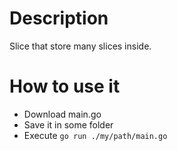 # Description

Slice that store many slices inside.

# How to use it

* Download main.go
* Save it in some folder
* Execute `go run ./my/path/main.go`
